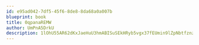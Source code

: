 ```yaml
---
id: e95ad042-7df5-45f6-8de8-8da68a0a007b
blueprint: book
title: 0qpanaREMW
author: UmPnA5DrkU
description: 1lOhU55AR62dKxJaeHuU3hmABISuSEkHRyb5vgx37fEUmin9lZpNbtfznzFQxF3VapIq2lVVADkROFO6He2T285C82hWqnotAas1
---
```

